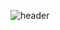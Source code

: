 ![header](https://capsule-render.vercel.app/api?type=slice&color=gradient&text=%20Hi!%20I'm%20Hyeonsu%20%20&height=200&fontSize=100)
